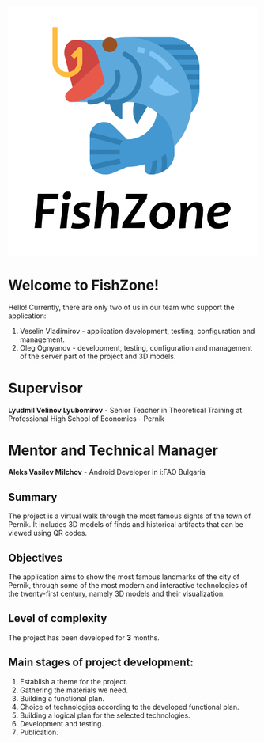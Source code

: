 ![LOGO](https://github.com/amilchov/FishZone/blob/main/fishzone_logo.png)
# Welcome to FishZone!

Hello! Currently, there are only two of us in our team who support the application:
 1. Veselin Vladimirov - application development, testing, configuration and management.
 2. Oleg Ognyanov - development, testing, configuration and management of the server part of the project and 3D models.



# Supervisor

**Lyudmil Velinov Lyubomirov** - Senior Teacher in Theoretical Training at Professional High School of Economics - Pernik

# Mentor and Technical Manager
**Aleks Vasilev Milchov** - Android Developer in i:FAO Bulgaria

## Summary

The project is a virtual walk through the most famous sights of the town of Pernik. It includes 3D models of finds and historical artifacts that can be viewed using QR codes.

## Objectives

The application aims to show the most famous landmarks of the city of Pernik, through some of the most modern and interactive technologies of the twenty-first century, namely 3D models and their visualization.

## Level of complexity

The project has been developed for **3** months.

## Main stages of project development:

 1. Establish a theme for the project.
 2. Gathering the materials we need.
 3. Building a functional plan.
 4. Choice of technologies according to the developed functional plan.
 5. Building a logical plan for the selected technologies.
 6. Development and testing.
 7. Publication.
 
